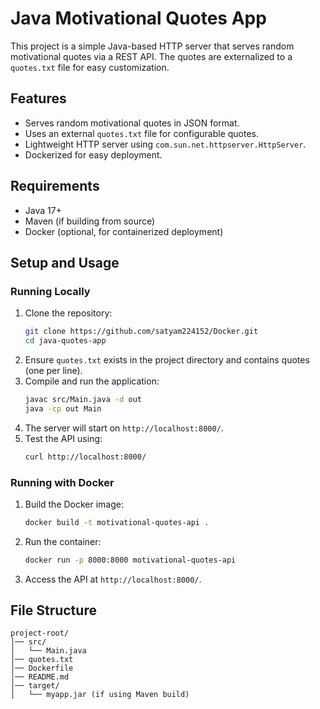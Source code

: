 # Java Motivational Quotes App

This project is a simple Java-based HTTP server that serves random motivational quotes via a REST API. The quotes are externalized to a `quotes.txt` file for easy customization.

## Features
- Serves random motivational quotes in JSON format.
- Uses an external `quotes.txt` file for configurable quotes.
- Lightweight HTTP server using `com.sun.net.httpserver.HttpServer`.
- Dockerized for easy deployment.

## Requirements
- Java 17+
- Maven (if building from source)
- Docker (optional, for containerized deployment)

## Setup and Usage

### Running Locally
1. Clone the repository:
   ```sh
   git clone https://github.com/satyam224152/Docker.git
   cd java-quotes-app
   ```
2. Ensure `quotes.txt` exists in the project directory and contains quotes (one per line).
3. Compile and run the application:
   ```sh
   javac src/Main.java -d out
   java -cp out Main
   ```
4. The server will start on `http://localhost:8000/`.
5. Test the API using:
   ```sh
   curl http://localhost:8000/
   ```

### Running with Docker
1. Build the Docker image:
   ```sh
   docker build -t motivational-quotes-api .
   ```
2. Run the container:
   ```sh
   docker run -p 8000:8000 motivational-quotes-api
   ```
3. Access the API at `http://localhost:8000/`.

## File Structure
```
project-root/
│── src/
│   └── Main.java
│── quotes.txt
│── Dockerfile
│── README.md
│── target/
│   └── myapp.jar (if using Maven build)
```


